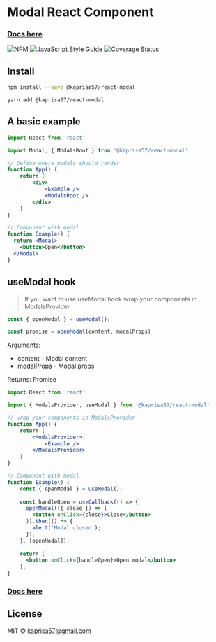 # Modal React Component

### [Docs here](https://kseniya57.github.io/react-modal/?path=/docs/mdx-modal--page)

[![NPM](https://img.shields.io/npm/v/@kaprisa57/modal.svg)](https://www.npmjs.com/package/@kaprisa57/react-modal) [![JavaScript Style Guide](https://img.shields.io/badge/code_style-standard-brightgreen.svg)](https://standardjs.com) [![Coverage Status](https://coveralls.io/repos/github/kseniya57/react-modal/badge.svg?branch=master)](https://coveralls.io/github/kseniya57/react-modal?branch=master)

## Install

```bash
npm install --save @kaprisa57/react-modal
```

```bash
yarn add @kaprisa57/react-modal
```

## A basic example

```jsx
import React from 'react'

import Modal, { ModalsRoot } from '@kaprisa57/react-modal'

// Define where modals should render
function App() {
    return (
        <div>
            <Example />
            <ModalsRoot />
        </div>
    )       
}

// Component with modal
function Example() {
  return <Modal>
    <button>Open</button>
  </Modal>
}
```

## useModal hook

> If you want to use useModal hook wrap your components in ModalsProvider

```js
const { openModal } = useModal();

const promise = openModal(content, modalProps)
```

Arguments:
- content - Modal content
- modalProps - Modal props

Returns: Promise

```jsx
import React from 'react'

import { ModalsProvider, useModal } from '@kaprisa57/react-modal'

// wrap your components in ModalsProvider
function App() {
    return (
        <ModalsProvider>
            <Example />
        </ModalsProvider>
    )       
}

// Component with modal
function Example() {
    const { openModal } = useModal();
  
    const handleOpen = useCallback(() => {
      openModal(({ close }) => (
        <button onClick={close}>Close</button>
      )).then(() => {
        alert('Modal closed');
      });
    }, [openModal]);
    
    return (
      <button onClick={handleOpen}>Open modal</button>
    );
}
```

### [Docs here](https://kseniya57.github.io/react-modal/?path=/docs/mdx-modal--page)

## License

MIT © [kaprisa57@gmail.com](https://github.com/kaprisa57@gmail.com)
